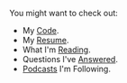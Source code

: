 You might want to check out:

- My [Code](https://github.com/tylerhcarter/).
- My [Resume](https://www.linkedin.com/in/tylerhcarter/).
- What I'm [Reading](https://read.tylercarter.org/).
- Questions I've [Answered](https://stackoverflow.com/users/58088/tyler-carter).
- [Podcasts](podcasts.md) I'm Following.
